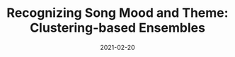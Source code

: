 ---
# Documentation: https://wowchemy.com/docs/managing-content/

title: 'Recognizing Song Mood and Theme: Clustering-based Ensembles'
subtitle: ''
summary: ''
authors:
- Maximilian Mayerl
- Michael Vötter
- Andreas Peintner 
- Günther Specht 
- Eva Zangerle 
tags: []
categories: []
date: '2021-02-20'
lastmod: 2021-02-20T08:38:33+02:00
featured: false
draft: false

# Featured image
# To use, add an image named `featured.jpg/png` to your page's folder.
# Focal points: Smart, Center, TopLeft, Top, TopRight, Left, Right, BottomLeft, Bottom, BottomRight.
image:
  caption: ''
  focal_point: ''
  preview_only: false

# Projects (optional).
#   Associate this post with one or more of your projects.
#   Simply enter your project's folder or file name without extension.
#   E.g. `projects = ["internal-project"]` references `content/project/deep-learning/index.md`.
#   Otherwise, set `projects = []`.
projects: []
publishDate: '2021-02-20T06:38:33.705018Z'
publication_types:
- '1'
abstract: ''
publication: '*Working Notes Proceedings of the MediaEval 2021 Workshop*'
url_pdf: https://ceur-ws.org/Vol-3181/paper14.pdf
links:
- name: Link
  url: https://ceur-ws.org/Vol-3181/paper14.pdf
---